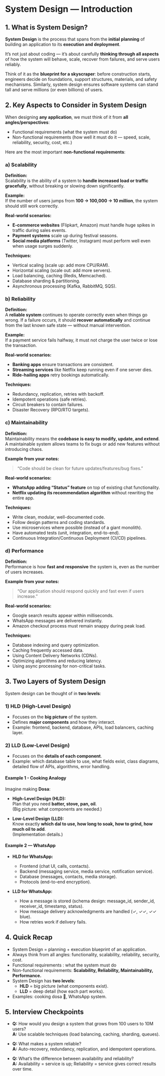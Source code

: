 # System Design — Introduction

## 1. What is System Design?

**System Design** is the process that spans from the **initial planning** of building an application to its **execution and deployment**.  

It’s not just about coding — it’s about carefully **thinking through all aspects** of how the system will behave, scale, recover from failures, and serve users reliably.  

Think of it as the **blueprint for a skyscraper**: before construction starts, engineers decide on foundations, support structures, materials, and safety mechanisms. Similarly, system design ensures software systems can stand tall and serve millions (or even billions) of users.



## 2. Key Aspects to Consider in System Design

When designing **any application**, we must think of it from **all angles/perspectives**:

- Functional requirements (what the system must do)  
- Non-functional requirements (how well it must do it — speed, scale, reliability, security, cost, etc.)

Here are the most important **non-functional requirements**:



### a) Scalability

**Definition:**  
Scalability is the ability of a system to **handle increased load or traffic gracefully**, without breaking or slowing down significantly.  

**Example:**  
If the number of users jumps from **100 → 100,000 → 10 million**, the system should still work correctly.

**Real-world scenarios:**
- **E-commerce websites** (Flipkart, Amazon) must handle huge spikes in traffic during sales events.  
- **Payment systems** scale up during festival seasons.  
- **Social media platforms** (Twitter, Instagram) must perform well even when usage surges suddenly.

**Techniques:**
- Vertical scaling (scale up: add more CPU/RAM).  
- Horizontal scaling (scale out: add more servers).  
- Load balancing, caching (Redis, Memcached).  
- Database sharding & partitioning.  
- Asynchronous processing (Kafka, RabbitMQ, SQS).



### b) Reliability

**Definition:**  
A **reliable system** continues to operate correctly even when things go wrong. If a failure occurs, it should **recover automatically** and continue from the last known safe state — without manual intervention.

**Example:**  
If a payment service fails halfway, it must not charge the user twice or lose the transaction.

**Real-world scenarios:**
- **Banking apps** ensure transactions are consistent.  
- **Streaming services** like Netflix keep running even if one server dies.  
- **Ride-hailing apps** retry bookings automatically.

**Techniques:**
- Redundancy, replication, retries with backoff.  
- Idempotent operations (safe retries).  
- Circuit breakers to contain failures.  
- Disaster Recovery (RPO/RTO targets).  



### c) Maintainability

**Definition:**  
Maintainability means the **codebase is easy to modify, update, and extend**. A maintainable system allows teams to fix bugs or add new features without introducing chaos.

**Example from your notes:**  
> “Code should be clean for future updates/features/bug fixes.”

**Real-world scenarios:**
- **WhatsApp adding “Status” feature** on top of existing chat functionality.  
- **Netflix updating its recommendation algorithm** without rewriting the entire app.  

**Techniques:**
- Write clean, modular, well-documented code.  
- Follow design patterns and coding standards.  
- Use microservices where possible (instead of a giant monolith).  
- Have automated tests (unit, integration, end-to-end).  
- Continuous Integration/Continuous Deployment (CI/CD) pipelines.



### d) Performance

**Definition:**  
Performance is how **fast and responsive** the system is, even as the number of users increases.

**Example from your notes:**  
> “Our application should respond quickly and fast even if users increase.”

**Real-world scenarios:**
- Google search results appear within milliseconds.  
- WhatsApp messages are delivered instantly.  
- Amazon checkout process must remain snappy during peak load.

**Techniques:**
- Database indexing and query optimization.  
- Caching frequently accessed data.  
- Using Content Delivery Networks (CDNs).  
- Optimizing algorithms and reducing latency.  
- Using async processing for non-critical tasks.  



## 3. Two Layers of System Design

System design can be thought of in **two levels**:

### 1) HLD (High-Level Design)
- Focuses on the **big picture** of the system.  
- Defines **major components** and how they interact.  
- Example: frontend, backend, database, APIs, load balancers, caching layer.  

### 2) LLD (Low-Level Design)
- Focuses on the **details of each component**.  
- Example: which database table to use, what fields exist, class diagrams, detailed flow of APIs, algorithms, error handling.  



#### Example 1 - Cooking Analogy
Imagine making **Dosa**:

- **High-Level Design (HLD):**  
  Plan that you need **batter, stove, pan, oil**.  
  (Big picture: what components are needed.)

- **Low-Level Design (LLD):**  
  Know exactly **which dal to use, how long to soak, how to grind, how much oil to add**.  
  (Implementation details.)



#### Example 2 — WhatsApp

- **HLD for WhatsApp:**  
  - Frontend (chat UI, calls, contacts).  
  - Backend (messaging service, media service, notification service).  
  - Database (messages, contacts, media storage).  
  - Protocols (end-to-end encryption).  

- **LLD for WhatsApp:**  
  - How a message is stored (schema design: message_id, sender_id, receiver_id, timestamp, status).  
  - How message delivery acknowledgments are handled (✓, ✓✓, ✓✓ blue).  
  - How retries work if delivery fails.  



## 4. Quick Recap

- System Design = planning + execution blueprint of an application.  
-  Always think from all angles: functionality, scalability, reliability, security, cost.  
- Functional requirements : what the system must do
- Non-functional requirements: **Scalability, Reliability, Maintainability, Performance.**  
- System Design has **two levels**:  
  - **HLD** = big picture (what components exist).  
  - **LLD** = deep detail (how each part works).  
- Examples: cooking dosa 🍳, WhatsApp system.  


## 5. Interview Checkpoints

- **Q:** How would you design a system that grows from 100 users to 10M users?  
  **A:** Use scalable techniques (load balancing, caching, sharding, queues).  

- **Q:** What makes a system reliable?  
  **A:** Auto-recovery, redundancy, replication, and idempotent operations.  

- **Q:** What’s the difference between availability and reliability?  
  **A:** Availability = service is up; Reliability = service gives correct results over time.


